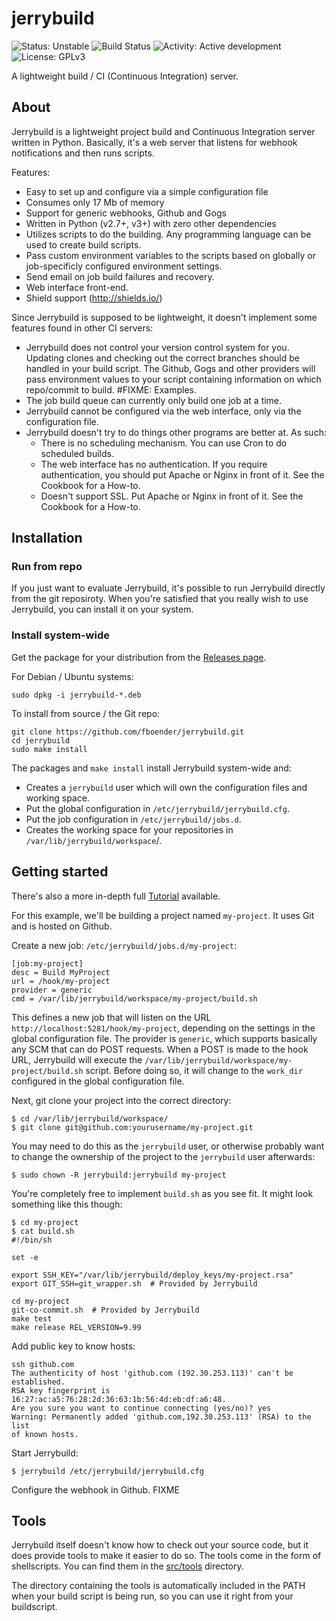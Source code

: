 jerrybuild
==========

![Status: Unstable](https://img.shields.io/badge/status-unstable-red.svg)
![Build Status](http://git.electricmonk.nl/job/jerrybuild/shield)
![Activity: Active development](https://img.shields.io/badge/activity-active%20development-green.svg)
![License: GPLv3](https://img.shields.io/badge/license-GPLv3-blue.svg)


A lightweight build / CI (Continuous Integration) server.

## About

Jerrybuild is a lightweight project build and Continuous Integration server
written in Python. Basically, it's a web server that listens for webhook
notifications and then runs scripts.

Features:

* Easy to set up and configure via a simple configuration file
* Consumes only 17 Mb of memory
* Support for generic webhooks, Github and Gogs
* Written in Python (v2.7+, v3+) with zero other dependencies
* Utilizes scripts to do the building. Any programming language can be used to
  create build scripts.
* Pass custom environment variables to the scripts based on globally
  or job-specificly configured environment settings.
* Send email on job build failures and recovery.
* Web interface front-end.
* Shield support (http://shields.io/)

Since Jerrybuild is supposed to be lightweight, it doesn't implement some
features found in other CI servers:

* Jerrybuild does not control your version control system for you. Updating
  clones and checking out the correct branches should be handled in your build
  script. The Github, Gogs and other providers will pass environment values to
  your script containing information on which repo/commit to build. #FIXME:
  Examples.
* The job build queue can currently only build one job at a time. 
* Jerrybuild cannot be configured via the web interface, only via the
  configuration file.
* Jerrybuild doesn't try to do things other programs are better at. As such:
  - There is no scheduling mechanism. You can use Cron to do scheduled builds.
  - The web interface has no authentication. If you require authentication,
    you should put Apache or Nginx in front of it. See the Cookbook for a
    How-to.
  - Doesn't support SSL. Put Apache or Nginx in front of it. See the Cookbook
    for a How-to.


## Installation

### Run from repo

If you just want to evaluate Jerrybuild, it's possible to run Jerrybuild
directly from the git reposiroty. When you're satisfied that you really wish
to use Jerrybuild, you can install it on your system.

### Install system-wide

Get the package for your distribution from the [Releases
page](https://github.com/fboender/jerrybuild/releases).

For Debian / Ubuntu systems:

    sudo dpkg -i jerrybuild-*.deb

To install from source / the Git repo:

    git clone https://github.com/fboender/jerrybuild.git
    cd jerrybuild
    sudo make install

The packages and `make install` install Jerrybuild system-wide and:

* Creates a `jerrybuild` user which will own the configuration files and
  working space.
* Put the global configuration in `/etc/jerrybuild/jerrybuild.cfg`.
* Put the job configuration in `/etc/jerrybuild/jobs.d`.
* Creates the working space for your repositories in
  `/var/lib/jerrybuild/workspace`/.

## Getting started

There's also a more in-depth full [Tutorial]() available.

For this example, we'll be building a project named `my-project`. It uses Git
and is hosted on Github.

Create a new job: `/etc/jerrybuild/jobs.d/my-project`:

    [job:my-project]
    desc = Build MyProject
    url = /hook/my-project
    provider = generic
    cmd = /var/lib/jerrybuild/workspace/my-project/build.sh

This defines a new job that will listen on the URL
`http://localhost:5281/hook/my-project`, depending on the settings in the
global configuration file. The provider is `generic`, which supports basically
any SCM that can do POST requests. When a POST is made to the hook URL,
Jerrybuild will execute the
`/var/lib/jerrybuild/workspace/my-project/build.sh` script. Before doing so,
it will change to the `work_dir` configured in the global configuration file.

Next, git clone your project into the correct directory:

    $ cd /var/lib/jerrybuild/workspace/
    $ git clone git@github.com:yourusername/my-project.git

You may need to do this as the `jerrybuild` user, or otherwise probably want
to change the ownership of the project to the `jerrybuild` user afterwards:

    $ sudo chown -R jerrybuild:jerrybuild my-project

You're completely free to implement `build.sh` as you see fit. It might look
something like this though:

    $ cd my-project
    $ cat build.sh
    #!/bin/sh

    set -e

    export SSH_KEY="/var/lib/jerrybuild/deploy_keys/my-project.rsa"
    export GIT_SSH=git_wrapper.sh  # Provided by Jerrybuild

    cd my-project
    git-co-commit.sh  # Provided by Jerrybuild
    make test
    make release REL_VERSION=9.99

Add public key to know hosts:

    ssh github.com
    The authenticity of host 'github.com (192.30.253.113)' can't be established.
    RSA key fingerprint is 16:27:ac:a5:76:28:2d:36:63:1b:56:4d:eb:df:a6:48.
    Are you sure you want to continue connecting (yes/no)? yes
    Warning: Permanently added 'github.com,192.30.253.113' (RSA) to the list
    of known hosts.

Start Jerrybuild:

    $ jerrybuild /etc/jerrybuild/jerrybuild.cfg

Configure the webhook in Github. FIXME

## Tools

Jerrybuild itself doesn't know how to check out your source code, but it does
provide tools to make it easier to do so. The tools come in the form of
shellscripts. You can find them in the [src/tools](src/tools) directory.

The directory containing the tools is automatically included in the PATH when
your build script is being run, so you can use it right from your buildscript.
